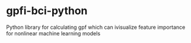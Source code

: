 # gpfi-bci-python
 Python library for calculating gpf which can ivisualize feature importance for nonlinear machine learning models
